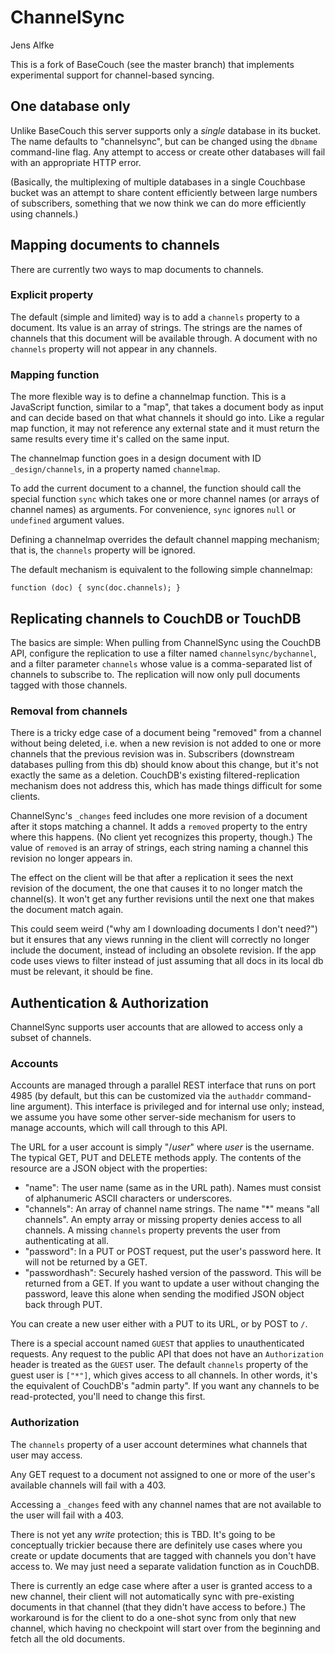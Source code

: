 # ChannelSync

Jens Alfke

This is a fork of BaseCouch (see the master branch) that implements experimental support for channel-based syncing.

## One database only

Unlike BaseCouch this server supports only a _single_ database in its bucket. The name defaults to "channelsync", but can be changed using the `dbname` command-line flag. Any attempt to access or create other databases will fail with an appropriate HTTP error.

(Basically, the multiplexing of multiple databases in a single Couchbase bucket was an attempt to share content efficiently between large numbers of subscribers, something that we now think we can do more efficiently using channels.)

## Mapping documents to channels

There are currently two ways to map documents to channels.

### Explicit property

The default (simple and limited) way is to add a `channels` property to a document. Its value is an array of strings. The strings are the names of channels that this document will be available through. A document with no `channels` property will not appear in any channels.

### Mapping function

The more flexible way is to define a channelmap function. This is a JavaScript function, similar to a "map", that takes a document body as input and can decide based on that what channels it should go into. Like a regular map function, it may not reference any external state and it must return the same results every time it's called on the same input.

The channelmap function goes in a design document with ID `_design/channels`, in a property named `channelmap`.

To add the current document to a channel, the function should call the special function `sync` which takes one or more channel names (or arrays of channel names) as arguments. For convenience, `sync` ignores `null` or `undefined` argument values.

Defining a channelmap overrides the default channel mapping mechanism; that is, the `channels` property will be ignored.

The default mechanism is equivalent to the following simple channelmap:

    function (doc) { sync(doc.channels); }

## Replicating channels to CouchDB or TouchDB

The basics are simple: When pulling from ChannelSync using the CouchDB API, configure the replication to use a filter named `channelsync/bychannel`, and a filter parameter `channels` whose value is a comma-separated list of channels to subscribe to. The replication will now only pull documents tagged with those channels.

### Removal from channels

There is a tricky edge case of a document being "removed" from a channel without being deleted, i.e. when a new revision is not added to one or more channels that the previous revision was in. Subscribers (downstream databases pulling from this db) should know about this change, but it's not exactly the same as a deletion. CouchDB's existing filtered-replication mechanism does not address this, which has made things difficult for some clients.

ChannelSync's `_changes` feed includes one more revision of a document after it stops matching a channel. It adds a `removed` property to the entry where this happens. (No client yet recognizes this property, though.) The value of `removed` is an array of strings, each string naming a channel this revision no longer appears in.

The effect on the client will be that after a replication it sees the next revision of the document, the one that causes it to no longer match the channel(s). It won't get any further revisions until the next one that makes the document match again.

This could seem weird ("why am I downloading documents I don't need?") but it ensures that any views running in the client will correctly no longer include the document, instead of including an obsolete revision. If the app code uses views to filter instead of just assuming that all docs in its local db must be relevant, it should be fine.

## Authentication & Authorization

ChannelSync supports user accounts that are allowed to access only a subset of channels.

### Accounts

Accounts are managed through a parallel REST interface that runs on port 4985 (by default, but this can be customized via the `authaddr` command-line argument). This interface is privileged and for internal use only; instead, we assume you have some other server-side mechanism for users to manage accounts, which will call through to this API.

The URL for a user account is simply "/_user_" where _user_ is the username. The typical GET, PUT and DELETE methods apply. The contents of the resource are a JSON object with the properties:

* "name": The user name (same as in the URL path). Names must consist of alphanumeric ASCII characters or underscores.
* "channels": An array of channel name strings. The name "*" means "all channels". An empty array or missing property denies access to all channels. A missing `channels` property prevents the user from authenticating at all.
* "password": In a PUT or POST request, put the user's password here. It will not be returned by a GET.
* "passwordhash": Securely hashed version of the password. This will be returned from a GET. If you want to update a user without changing the password, leave this alone when sending the modified JSON object back through PUT.

You can create a new user either with a PUT to its URL, or by POST to `/`.

There is a special account named `GUEST` that applies to unauthenticated requests. Any request to the public API that does not have an `Authorization` header is treated as the `GUEST` user. The default `channels` property of the guest user is `["*"]`, which gives access to all channels. In other words, it's the equivalent of CouchDB's "admin party". If you want any channels to be read-protected, you'll need to change this first.

### Authorization

The `channels` property of a user account determines what channels that user may access.

Any GET request to a document not assigned to one or more of the user's available channels will fail with a 403.

Accessing a `_changes` feed with any channel names that are not available to the user will fail with a 403.

There is not yet any _write_ protection; this is TBD. It's going to be conceptually trickier because there are definitely use cases where you create or update documents that are tagged with channels you don't have access to. We may just need a separate validation function as in CouchDB.

There is currently an edge case where after a user is granted access to a new channel, their client will not automatically sync with pre-existing documents in that channel (that they didn't have access to before.) The workaround is for the client to do a one-shot sync from only that new channel, which having no checkpoint will start over from the beginning and fetch all the old documents.
